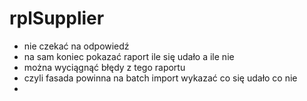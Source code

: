 # rplSupplier

- nie czekać na odpowiedź
- na sam koniec pokazać raport ile się udało a ile nie
- można wyciągnąć błędy z tego raportu
- czyli fasada powinna na batch import wykazać co się udało co nie
- 
